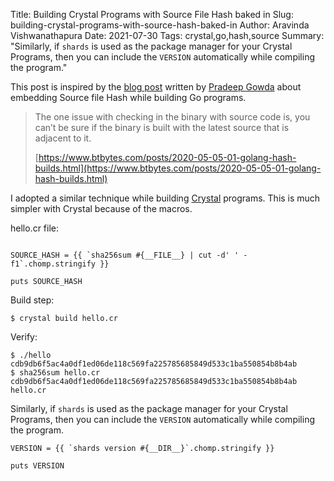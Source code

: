 Title: Building Crystal Programs with Source File Hash baked in
Slug: building-crystal-programs-with-source-hash-baked-in
Author: Aravinda Vishwanathapura
Date: 2021-07-30
Tags: crystal,go,hash,source
Summary: "Similarly, if `shards` is used as the package manager for your Crystal Programs, then you can include the `VERSION` automatically while compiling the program."

This post is inspired by the [blog post](https://www.btbytes.com/posts/2020-05-05-01-golang-hash-builds.html) written by [Pradeep Gowda](https://twitter.com/btbytes) about embedding Source file Hash while building Go programs.

> The one issue with checking in the binary with source code is, you can’t be sure if the binary is built with the latest source that is adjacent to it.
>
> [https://www.btbytes.com/posts/2020-05-05-01-golang-hash-builds.html](https://www.btbytes.com/posts/2020-05-05-01-golang-hash-builds.html)

I adopted a similar technique while building [Crystal](https://crystal-lang.org) programs. This is much simpler with Crystal because of the macros.

hello.cr file:

```crystal

SOURCE_HASH = {{ `sha256sum #{__FILE__} | cut -d' ' -f1`.chomp.stringify }}

puts SOURCE_HASH
```

Build step:

```console
$ crystal build hello.cr
```

Verify:

```console
$ ./hello
cdb9db6f5ac4a0df1ed06de118c569fa225785685849d533c1ba550854b8b4ab
$ sha256sum hello.cr
cdb9db6f5ac4a0df1ed06de118c569fa225785685849d533c1ba550854b8b4ab  hello.cr
```

Similarly, if `shards` is used as the package manager for your Crystal Programs, then you can include the `VERSION` automatically while compiling the program.

```crystal
VERSION = {{ `shards version #{__DIR__}`.chomp.stringify }}

puts VERSION
```
